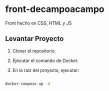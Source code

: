 # front-decampoacampo

Front hecho en CSS, HTML y JS

## Levantar Proyecto

1. Clonar el repositorio.

2. Ejecutar el comando de Docker.

3. En la raíz del proyecto, ejecutar:


```bash

docker-compose up -d